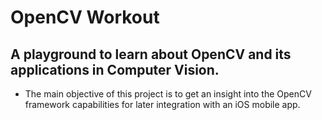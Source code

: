 # OpenCV Workout

## A playground to learn about OpenCV and its applications in Computer Vision.

- The main objective of this project is to get an insight into the OpenCV framework capabilities for later integration with an iOS mobile app.
